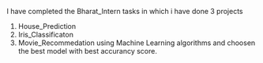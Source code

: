 I have completed the Bharat_Intern tasks in which i have done 3 projects 
1. House_Prediction
2. Iris_Classificaton 
3. Movie_Recommedation
using Machine Learning algorithms and choosen the best model with best accurancy score.
